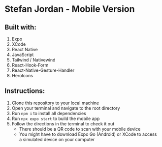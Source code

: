 # Stefan Jordan - Mobile Version

## Built with: 
1. Expo
2. XCode
3. React Native
4. JavaScript
5. Tailwind / Nativewind
6. React-Hook-Form
7. React-Native-Gesture-Handler
8. HeroIcons

## Instructions:
1. Clone this repository to your local machine
2. Open your terminal and navigate to the root directory
3. Run `npm i` to install all dependencies
4. Run `npx expo start` to build the mobile app
5. Follow the directions in the terminal to check it out
    - There should be a QR code to scan with your mobile device
    - You might have to download Expo Go (Android) or XCode to access a simulated device on your computer
